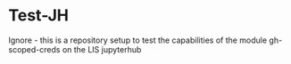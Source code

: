 # Test-JH
Ignore - this is a repository setup to test the capabilities of the module gh-scoped-creds on the LIS jupyterhub
